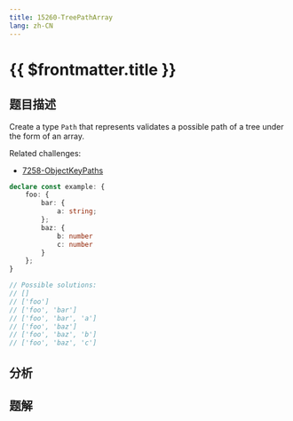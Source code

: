 ```yaml
---
title: 15260-TreePathArray
lang: zh-CN
---
```


# {{ $frontmatter.title }}

## 题目描述

Create a type `Path` that represents validates a possible path of a tree under the form of an array.

Related challenges:
- [7258-ObjectKeyPaths](/hard/7258-ObjectKeyPaths.md)

```ts
declare const example: {
    foo: {
        bar: {
            a: string;
        };
        baz: {
            b: number
            c: number
        }
    };
}

// Possible solutions: 
// []
// ['foo']
// ['foo', 'bar']
// ['foo', 'bar', 'a']
// ['foo', 'baz']
// ['foo', 'baz', 'b']
// ['foo', 'baz', 'c']
```

## 分析

## 题解
